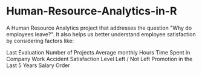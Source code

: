 # Human-Resource-Analytics-in-R

A Human Resource Analytics project that addresses the question "Why do employees leave?". It also helps us better understand employee satisfaction by considering factors like:

Last Evaluation
Number of Projects
Average monthly Hours
Time Spent in Company
Work Accident
Satisfaction Level
Left / Not Left
Promotion in the Last 5 Years
Salary Order
